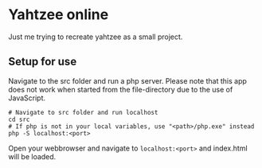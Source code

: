 # Yahtzee online
Just me trying to recreate yahtzee as a small project.

## Setup for use
Navigate to the src folder and run a php server.
Please note that this app does not work when started from the file-directory
due to the use of JavaScript.
```shell
# Navigate to src folder and run localhost
cd src
# If php is not in your local variables, use "<path>/php.exe" instead
php -S localhost:<port>
```
Open your webbrowser and navigate to `localhost:<port>` and index.html will be loaded.
